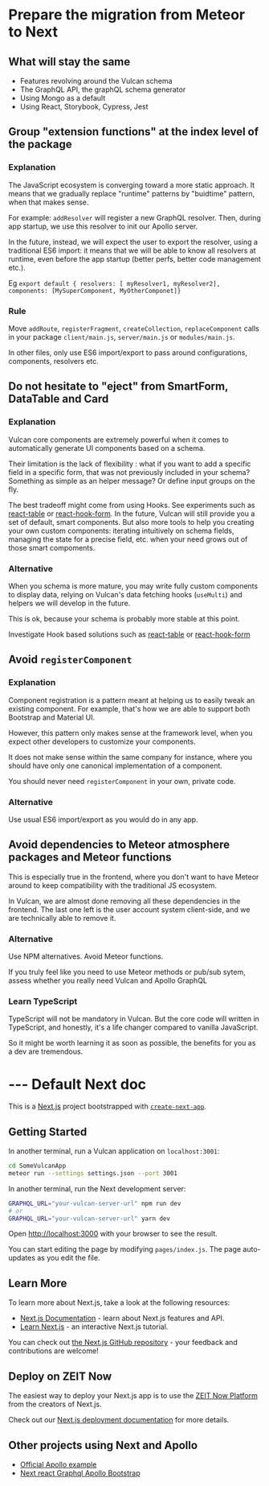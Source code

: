 
# Prepare the migration from Meteor to Next

## What will stay the same

- Features revolving around the Vulcan schema
- The GraphQL API, the graphQL schema generator
- Using Mongo as a default
- Using React, Storybook, Cypress, Jest

## Group "extension functions" at the index level of the package

### Explanation

The JavaScript ecosystem is converging toward a more static approach. It means that we gradually replace "runtime" patterns by "buidtime" pattern, when that makes sense.

For example: `addResolver` will register a new GraphQL resolver. Then, during app startup, we use this resolver to init our Apollo server. 

In the future, instead, we will expect the user to export the resolver, using a traditional ES6 import: it means that we will be able to know all resolvers at runtime, even before the app startup (better perfs, better code management etc.).

Eg `export default { resolvers: [ myResolver1, myResolver2], components: [MySuperComponent, MyOtherComponet]}`

### Rule

Move `addRoute`, `registerFragment`, `createCollection`, `replaceComponent` calls in your package `client/main.js`, `server/main.js` or `modules/main.js`.

In other files, only use ES6 import/export to pass around configurations, components, resolvers etc.

## Do not hesitate to "eject" from SmartForm, DataTable and Card

### Explanation

Vulcan core components are extremely powerful when it comes to automatically generate UI components based on a schema.

Their limitation is the lack of flexibility : what if you want to add a specific field in a specific form, that was not previously included in your schema? Something as simple as an helper message? Or define input groups on the fly.

The best tradeoff might come from using Hooks. See experiments such as [react-table](<https://github.com/tannerlinsley/react-table>) or [react-hook-form](<https://react-hook-form.com/>). In the future, Vulcan will still provide you a set of default, smart components. But also more tools to help you creating your own custom components: iterating intuitively on schema fields, managing the state for a precise field, etc. when your need grows out of those smart compoments.

### Alternative

When you schema is more mature, you may write fully custom components to display data, relying on Vulcan's data fetching hooks (`useMulti`) and helpers we will develop in the future.

This is ok, because your schema is probably more stable at this point.

Investigate Hook based solutions such as [react-table](<https://github.com/tannerlinsley/react-table>) or [react-hook-form](<https://react-hook-form.com/>)

## Avoid `registerComponent`

### Explanation

Component registration is a pattern meant at helping us to easily tweak an existing component. For example, that's how we are able to support both Bootstrap and Material UI.

However, this pattern only makes sense at the framework level, when you expect other developers to customize your components.

It does not make sense within the same company for instance, where you should have only one canonical implementation of a component.

You should never need `registerComponent` in your own, private code.

### Alternative

Use usual ES6 import/export as you would do in any app.

## Avoid dependencies to Meteor atmosphere packages and Meteor functions

This is especially true in the frontend, where you don't want to have Meteor around to keep compatibility with the traditional JS ecosystem.

In Vulcan, we are almost done removing all these dependencies in the frontend. The last one left is the user account system client-side, and we are technically able to remove it.

### Alternative

Use NPM alternatives. Avoid Meteor functions.

If you truly feel like you need to use Meteor methods or pub/sub sytem, assess whether you really need Vulcan and Apollo GraphQL

### Learn TypeScript

TypeScript will not be mandatory in Vulcan. But the core code will written in TypeScript, and honestly, it's a life changer compared to vanilla JavaScript.

So it might be worth learning it as soon as possible, the benefits for you as a dev are tremendous.

# --- Default Next doc
This is a [Next.js](https://nextjs.org/) project bootstrapped with [`create-next-app`](https://github.com/zeit/next.js/tree/canary/packages/create-next-app).

## Getting Started

In another terminal, run a Vulcan application on `localhost:3001`:

```bash
cd SomeVulcanApp
meteor run --settings settings.json --port 3001
```

In another terminal, run the Next development server:

```bash
GRAPHQL_URL="your-vulcan-server-url" npm run dev
# or
GRAPHQL_URL="your-vulcan-server-url" yarn dev
```

Open [http://localhost:3000](http://localhost:3000) with your browser to see the result.

You can start editing the page by modifying `pages/index.js`. The page auto-updates as you edit the file.

## Learn More

To learn more about Next.js, take a look at the following resources:

- [Next.js Documentation](https://nextjs.org/docs) - learn about Next.js features and API.
- [Learn Next.js](https://nextjs.org/learn) - an interactive Next.js tutorial.

You can check out [the Next.js GitHub repository](https://github.com/zeit/next.js/) - your feedback and contributions are welcome!

## Deploy on ZEIT Now

The easiest way to deploy your Next.js app is to use the [ZEIT Now Platform](https://zeit.co/) from the creators of Next.js.

Check out our [Next.js deployment documentation](https://nextjs.org/docs/deployment) for more details.

## Other projects using Next and Apollo

- [Official Apollo example](https://github.com/zeit/next.js/tree/canary/examples/with-apollo)
- [Next react Graphql Apollo Bootstrap](https://github.com/Sebastp/Next-react-graphql-apollo_Boostrap)
